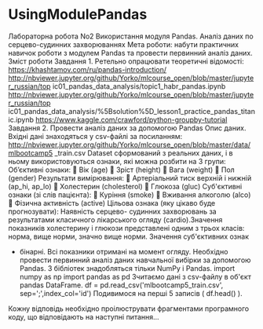 # UsingModulePandas

Лабораторна робота No2
Використання модуля Pandas.
Аналіз даних по серцево-судинних захворюваннях
Мета роботи: набути практичних навичок роботи з модулем Pandas та
провести первинний аналіз даних.
Зміст роботи
Завдання 1. Ретельно опрацювати теоретичні відомості:
https://khashtamov.com/ru/pandas-introduction/
http://nbviewer.jupyter.org/github/Yorko/mlcourse_open/blob/master/jupyter_russian/top
ic01_pandas_data_analysis/topic1_habr_pandas.ipynb
http://nbviewer.jupyter.org/github/Yorko/mlcourse_open/blob/master/jupyter_russian/top
ic01_pandas_data_analysis/%5Bsolution%5D_lesson1_practice_pandas_titanic.ipynb
https://www.kaggle.com/crawford/python-groupby-tutorial
Завдання 2. Провести аналіз даних за допомогою Pandas
Опис даних.
Вхідні дані знаходяться у csv-файлі за посиланням:
http://nbviewer.jupyter.org/github/Yorko/mlcourse_open/blob/master/data/mlbootcamp5
_train.csv
Dataset сформований з реальних даних, і в ньому використовуються
ознаки, які можна розбити на 3 групи:
Об’єктивні ознаки:

Вік (age)

Зріст (height)

Вага (weight)

Пол (gender)
Результати вимірювання:

Артеріальний тиск верхній і нижній (ap_hi, ap_lo)

Холестерин (cholesterol)

Глюкоза (gluc)
Суб'єктивні ознаки (зі слів пацієнта):

Куріння (smoke)

Вживання алкоголю (alco)

Фізична активність (active)
Цільова ознака (яку цікаво буде прогнозувати): Наявність серцево-
судинних захворювань за результатами класичного лікарського огляду
(cardio).Значення показників холестерину і глюкози представлені одним з трьох
класів: норма, вище норми, значно вище норми. Значення суб'єктивних ознак
- бінарні.
Всі показники отримані на момент огляду.
Необхідно провести первинний аналіз даних навчальної вибірки за
допомогою Pandas.
З бібліотек знадобляться тільки NumPy і Pandas.
import numpy as np
import pandas as pd
Зчитаємо дані з csv-файлу в об'єкт pandas DataFrame.
df = pd.read_csv('mlbootcamp5_train.csv', sep=';',index_col='id')
Подивимося на перші 5 записів ( df.head() ).

Кожну відповідь необхідно проілюструвати фрагментами програмного
коду, що відповідають на наступні питання...
